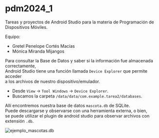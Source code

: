 # pdm2024_1
Tareas y proyectos de Android Studio para la materia de Programación de Dispositivos Móviles.

Equipo:
* Gretel Penelope Cortés Macías
* Mónica Miranda Mijangos

Para consultar la Base de Datos y saber si la información fue almacenada correctamente,  
Android Studio tiene una función llamada ``Device Explorer`` que permite acceder  
a los archivos de nuestro dispositivo/emulador.

* Desde ``View`` -> ``Tool Windows`` -> ``Device Explorer``.
* Buscamos la carpeta ``/data/data/com.example.tarea2/databases``.

Allí encontremos nuestra base de datos ``mascota.db`` de SQLite.  
Puede descargarse y observarse con una herramienta externa, o bien,  
se puede utilizar el plugin de android studio para observar archivos con extensión ``.db``.

![ejemplo_mascotas.db](ss_db.png)
